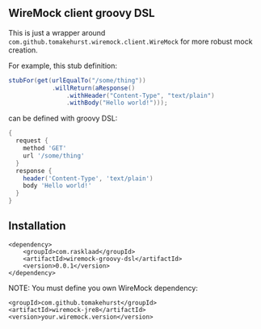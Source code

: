 ## WireMock client groovy DSL

This is just a wrapper around `com.github.tomakehurst.wiremock.client.WireMock` for more robust mock creation.

For example, this stub definition:
```java
stubFor(get(urlEqualTo("/some/thing"))
            .willReturn(aResponse()
                .withHeader("Content-Type", "text/plain")
                .withBody("Hello world!")));
```

can be defined with groovy DSL:
```groovy
{
  request {
    method 'GET'
    url '/some/thing'
  }
  response {
    header('Content-Type', 'text/plain')
    body 'Hello world!'
  }
}
```

## Installation

```
<dependency>
    <groupId>com.rasklaad</groupId>
    <artifactId>wiremock-groovy-dsl</artifactId>
    <version>0.0.1</version>
</dependency>
```

NOTE:
You must define you own WireMock dependency:
```
<groupId>com.github.tomakehurst</groupId>
<artifactId>wiremock-jre8</artifactId>
<version>your.wiremock.version</version>
```

